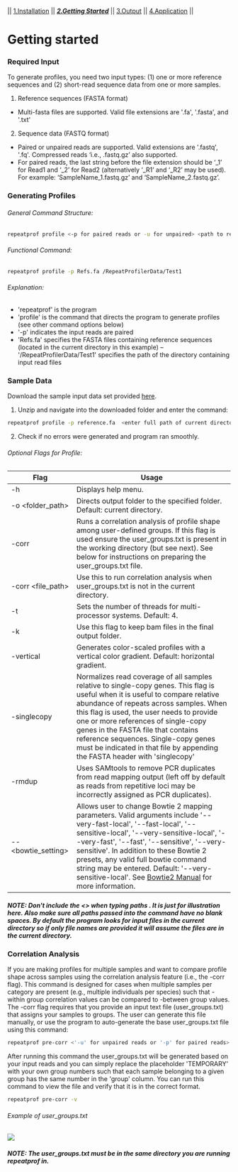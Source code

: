 || [1.Installation](readme.md) ||  [***2.Getting Started***](gettingstarted.md) || [3.Output](output.md) || [4.Application](uses.md) || 

# Getting started

### Required Input

To generate profiles, you need two input types: (1) one or more reference sequences and (2) short-read sequence data from one or more samples.

1. Reference sequences (FASTA format)
  - Multi-fasta files are supported. Valid file extensions are '.fa', '.fasta', and '.txt'

2. Sequence data (FASTQ format)
  - Paired or unpaired reads are supported. Valid extensions are '.fastq', '.fq'. Compressed reads ‘i.e., .fastq.gz’ also supported.
  - For paired reads, the last string before the file extension should be ‘_1’ for Read1 and ‘_2’ for Read2 (alternatively ‘_R1’ and ‘_R2’ may be used). For example: ‘SampleName_1.fastq.gz’ and ‘SampleName_2.fastq.gz’.

### Generating Profiles

###### General Command Structure:
```sh
repeatprof profile <-p for paired reads or -u for unpaired> <path to reference sequence> <path to the folder containing reads> [optional flags]
```

###### Functional Command:
```sh
repeatprof profile -p Refs.fa /RepeatProfilerData/Test1
```

###### Explanation:
- 'repeatprof' is the program
- 'profile' is the command that directs the program to generate profiles (see other command options below)
- '-p' indicates the input reads are paired
- 'Refs.fa' specifies the FASTA files containing reference sequences (located in the current directory in this example)
– '/RepeatProfilerData/Test1' specifies the path of the directory containing input read files

### Sample Data

Download the sample input data set provided [here].

1. Unzip and navigate into the downloaded folder and enter the command:
```sh
repeatprof profile -p reference.fa  <enter full path of current directory>
```
2. Check if no errors were generated and program ran smoothly.

###### Optional Flags for Profile:

| Flag| Usage |
|---|---|
| -h | Displays help menu. |
| -o <folder_path> | Directs output folder to the specified folder. Default: current directory. |
| -corr | Runs a correlation analysis of profile shape among user-defined groups. If this flag is used ensure the user_groups.txt is present in the working directory (but see next). See below for instructions on preparing the user_groups.txt file. |
| -corr <file_path> | Use this to run correlation analysis when user_groups.txt is not in the current directory. |
| -t | Sets the number of threads for multi-processor systems. Default: 4. |
| -k | Use this flag to keep bam files in the final output folder. |
| -vertical| Generates color-scaled profiles with a vertical color gradient. Default: horizontal gradient. |
| -singlecopy | Normalizes read coverage of all samples relative to single-copy genes. This flag is useful when it is useful to compare relative abundance of repeats across samples. When this flag is used, the user needs to provide one or more references of single-copy genes in the FASTA file that contains reference sequences. Single-copy genes must be indicated in that file by appending the FASTA header with 'singlecopy' |
| -rmdup | Uses SAMtools to remove PCR duplicates from read mapping output (left off by default as reads from repetitive loci may be incorrectly assigned as PCR duplicates). |
| -- <bowtie_setting> | Allows user to change Bowtie 2 mapping parameters. Valid arguments include '--very-fast-local', '--fast-local', '--sensitive-local', '--very-sensitive-local', '--very-fast', '--fast', '--sensitive', '--very-sensitive'. In addition to these Bowtie 2 presets, any valid full bowtie command string may be entered. Default: '--very-sensitive-local'. See [Bowtie2 Manual] for more information.|

##### NOTE: Don't include the <> when typing paths . It is just for illustration here. Also make sure all paths passed into the command have no blank spaces. By default the program looks for input files in the current directory so if only file names are provided it will assume the files are in the current directory.

### Correlation Analysis
If you are making profiles for multiple samples and want to compare profile shape across samples using the correlation analysis feature (i.e., the -corr flag). This command is designed for cases when multiple samples per category are present (e.g., multiple individuals per species) such that -within group correlation values can be compared to -between group values. The -corr flag requires that you provide an input text file (user_groups.txt) that assigns your samples to groups. The user can generate this file manually, or use the program to auto-generate the base user_groups.txt file using this command:

```sh
repeatprof pre-corr <'-u' for unpaired reads or '-p' for paired reads> <path reads folder>
```

After running this command the user_groups.txt will be generated based on your input reads and you can simply replace the placeholder 'TEMPORARY' with your own group numbers such that each sample belonging to a given group has the same number in the 'group' column. You can run this command to view the file and verify that it is in the correct format.

```sh
repeatprof pre-corr -v   
```

###### Example of user_groups.txt
![](./pics/user_groups.png)

##### NOTE: The user_groups.txt must be in the same directory you are running repeatprof in. 

[//]: #
   [here]: <https://github.com/johnssproul/RepeatProfiler/releases/download/0.9/sample_input.zip>
   [Bowtie2 Manual]: <http://gensoft.pasteur.fr/docs/bowtie2/2.0.0/>  
